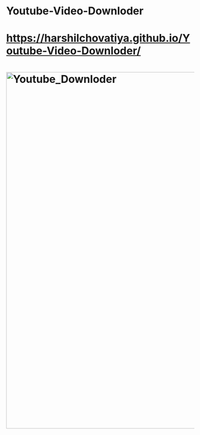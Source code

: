 # Youtube-Video-Downloder
 
# https://harshilchovatiya.github.io/Youtube-Video-Downloder/

# <img width="956" alt="Youtube_Downloder" src="https://github.com/harshilchovatiya/Youtube-Video-Downloder/assets/131672641/77f2eed2-8bbe-4ea0-ba8f-1554b7306f82">
